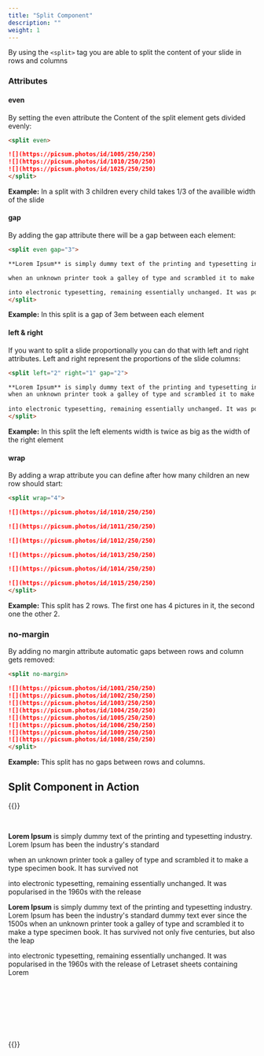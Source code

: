 ```yaml
---
title: "Split Component"
description: ""
weight: 1
---
```


By using the `<split>` tag you are able to split the content of your slide in rows and columns

### Attributes

#### even

By setting the even attribute the Content of the split element gets divided evenly:

```md
<split even>

![](https://picsum.photos/id/1005/250/250) 
![](https://picsum.photos/id/1010/250/250) 
![](https://picsum.photos/id/1025/250/250) 
</split>
```
**Example:** In a split with 3 children every child takes 1/3 of the availible width of the slide

#### gap

By adding the gap attribute there will be a gap between each element:

```md
<split even gap="3">

**Lorem Ipsum** is simply dummy text of the printing and typesetting industry. Lorem Ipsum has been the industry's standard dummy text ever since the 1500s

when an unknown printer took a galley of type and scrambled it to make a type specimen book. It has survived not only five centuries, but also the leap

into electronic typesetting, remaining essentially unchanged. It was popularised in the 1960s with the release of Letraset sheets containing Lorem
</split>
```
**Example:** In this split is a gap of 3em between each element

#### left & right

If you want to split a slide proportionally you can do that with left and right attributes. Left and right represent the proportions of the slide columns:


```md
<split left="2" right="1" gap="2">

**Lorem Ipsum** is simply dummy text of the printing and typesetting industry. Lorem Ipsum has been the industry's standard dummy text ever since the 1500s
when an unknown printer took a galley of type and scrambled it to make a type specimen book. It has survived not only five centuries, but also the leap
	
into electronic typesetting, remaining essentially unchanged. It was popularised in the 1960s with the release of Letraset sheets containing Lorem
</split>
```

**Example:** In this split the left elements width is twice as big as the width of the right element


#### wrap

By adding a wrap attribute you can define after how many children an new row should start:

```md
<split wrap="4">

![](https://picsum.photos/id/1010/250/250) 

![](https://picsum.photos/id/1011/250/250) 

![](https://picsum.photos/id/1012/250/250) 

![](https://picsum.photos/id/1013/250/250) 

![](https://picsum.photos/id/1014/250/250) 

![](https://picsum.photos/id/1015/250/250) 
</split>
```

**Example:** This split has 2 rows. The first one has 4 pictures in it, the second one the other 2.

### no-margin

By adding no margin attribute automatic gaps between rows and column gets removed:

```md
<split no-margin>

![](https://picsum.photos/id/1001/250/250) 
![](https://picsum.photos/id/1002/250/250) 
![](https://picsum.photos/id/1003/250/250) 
![](https://picsum.photos/id/1004/250/250) 
![](https://picsum.photos/id/1005/250/250) 
![](https://picsum.photos/id/1006/250/250) 
![](https://picsum.photos/id/1009/250/250) 
![](https://picsum.photos/id/1008/250/250) 
</split>
```
**Example:** This split has no gaps between rows and columns.


## Split Component in Action

{{<revealjs theme="black" progress="true" controls="true">}}

<section><split even="">

<p><img src="https://picsum.photos/id/1005/250/250" alt=""> 
<img src="https://picsum.photos/id/1010/250/250" alt=""> 
<img src="https://picsum.photos/id/1025/250/250" alt=""> 
</p>
</split></section>

<section><split even="" gap="3">

<p><strong>Lorem Ipsum</strong> is simply dummy text of the printing and typesetting industry. Lorem Ipsum has been the industry's standard</p>
<p>when an unknown printer took a galley of type and scrambled it to make a type specimen book. It has survived not</p>
<p>into electronic typesetting, remaining essentially unchanged. It was popularised in the 1960s with the release
</p>
</split></section>

<section><split left="2" right="1" gap="2">

<p><strong>Lorem Ipsum</strong> is simply dummy text of the printing and typesetting industry. Lorem Ipsum has been the industry's standard dummy text ever since the 1500s
when an unknown printer took a galley of type and scrambled it to make a type specimen book. It has survived not only five centuries, but also the leap</p>
<p>into electronic typesetting, remaining essentially unchanged. It was popularised in the 1960s with the release of Letraset sheets containing Lorem
</p>
</split></section>

<section><split wrap="4">

<p><img src="https://picsum.photos/id/1010/250/250" alt=""> </p>
<p><img src="https://picsum.photos/id/1011/250/250" alt=""> </p>
<p><img src="https://picsum.photos/id/1012/250/250" alt=""> </p>
<p><img src="https://picsum.photos/id/1013/250/250" alt=""> </p>
<p><img src="https://picsum.photos/id/1014/250/250" alt=""> </p>
<p><img src="https://picsum.photos/id/1015/250/250" alt=""> 
</p>
</split></section>

<section><split no-margin="">

<p><img src="https://picsum.photos/id/1001/250/180" style="margin: 0" alt=""> 
<img src="https://picsum.photos/id/1002/250/180" style="margin: 0" alt=""> 
<img src="https://picsum.photos/id/1003/250/180" style="margin: 0" alt=""> 
<img src="https://picsum.photos/id/1004/250/180" style="margin: 0" alt=""> 
<img src="https://picsum.photos/id/1005/250/180" style="margin: 0" alt=""> 
<img src="https://picsum.photos/id/1006/250/180" style="margin: 0" alt=""> 
<img src="https://picsum.photos/id/1009/250/180" style="margin: 0" alt=""> 
<img src="https://picsum.photos/id/1008/250/180" style="margin: 0" alt=""> 
</p>
</split></section>

{{</revealjs>}}
